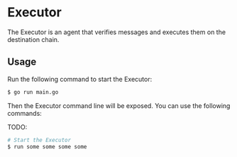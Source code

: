 # Executor

The Executor is an agent that verifies messages and executes them on the destination chain.

## Usage

Run the following command to start the Executor:

```bash
$ go run main.go
```
Then the Executor command line will be exposed. You can use the following commands:

TODO:
```bash
# Start the Executor
$ run some some some some
```
